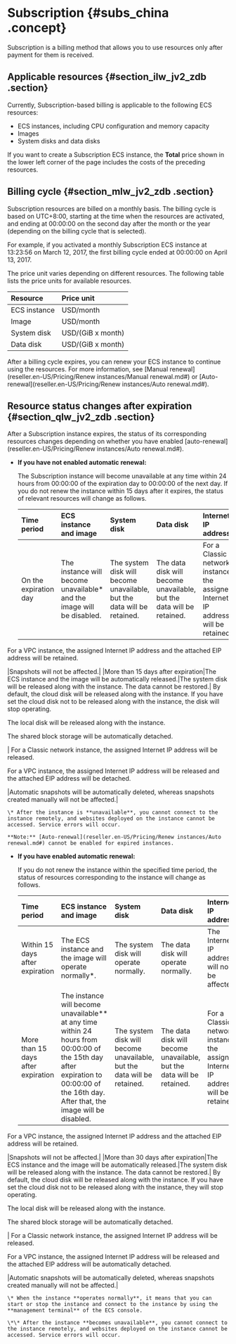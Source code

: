 # Subscription {#subs_china .concept}

Subscription is a billing method that allows you to use resources only after payment for them is received.

## Applicable resources {#section_ilw_jv2_zdb .section}

Currently, Subscription-based billing is applicable to the following ECS resources:

-   ECS instances, including CPU configuration and memory capacity
-   Images
-   System disks and data disks

If you want to create a Subscription ECS instance, the **Total** price shown in the lower left corner of the page includes the costs of the preceding resources.

## Billing cycle {#section_mlw_jv2_zdb .section}

Subscription resources are billed on a monthly basis. The billing cycle is based on UTC+8:00, starting at the time when the resources are activated, and ending at 00:00:00 on the second day after the month or the year \(depending on the billing cycle that is selected\).

For example, if you activated a monthly Subscription ECS instance at 13:23:56 on March 12, 2017, the first billing cycle ended at 00:00:00 on April 13, 2017.

The price unit varies depending on different resources. The following table lists the price units for available resources.

|Resource|Price unit|
|:-------|:---------|
|ECS instance|USD/month|
|Image|USD/month|
|System disk|USD/\(GiB x month\)|
|Data disk|USD/\(GiB x month\)|

After a billing cycle expires, you can renew your ECS instance to continue using the resources. For more information, see [Manual renewal](reseller.en-US/Pricing/Renew instances/Manual renewal.md#) or [Auto-renewal](reseller.en-US/Pricing/Renew instances/Auto renewal.md#).

## Resource status changes after expiration {#section_qlw_jv2_zdb .section}

After a Subscription instance expires, the status of its corresponding resources changes depending on whether you have enabled [auto-renewal](reseller.en-US/Pricing/Renew instances/Auto renewal.md#).

-   **If you have not enabled automatic renewal:**

    The Subscription instance will become unavailable at any time within 24 hours from 00:00:00 of the expiration day to 00:00:00 of the next day. If you do not renew the instance within 15 days after it expires, the status of relevant resources will change as follows.

    |Time period|ECS instance and image|System disk|Data disk|Internet IP address|Snapshot|
    |:----------|:---------------------|:----------|:--------|:------------------|:-------|
    |On the expiration day|The instance will become unavailable\* and the image will be disabled.|The system disk will become unavailable, but the data will be retained.|The data disk will become unavailable, but the data will be retained.| For a Classic network instance, the assigned Internet IP address will be retained.

 For a VPC instance, the assigned Internet IP address and the attached EIP address will be retained.

 |Snapshots will not be affected.|
    |More than 15 days after expiration|The ECS instance and the image will be automatically released.|The system disk will be released along with the instance. The data cannot be restored.| By default, the cloud disk will be released along with the instance. If you have set the cloud disk not to be released along with the instance, the disk will stop operating.

 The local disk will be released along with the instance.

 The shared block storage will be automatically detached.

 | For a Classic network instance, the assigned Internet IP address will be released.

 For a VPC instance, the assigned Internet IP address will be released and the attached EIP address will be detached.

 |Automatic snapshots will be automatically deleted, whereas snapshots created manually will not be affected.|

    \* After the instance is **unavailable**, you cannot connect to the instance remotely, and websites deployed on the instance cannot be accessed. Service errors will occur.

    **Note:** [Auto-renewal](reseller.en-US/Pricing/Renew instances/Auto renewal.md#) cannot be enabled for expired instances.

-   **If you have enabled automatic renewal:**

    If you do not renew the instance within the specified time period, the status of resources corresponding to the instance will change as follows.

    |Time period|ECS instance and image|System disk|Data disk|Internet IP address|Snapshot|
    |:----------|:---------------------|:----------|:--------|:------------------|:-------|
    |Within 15 days after expiration|The ECS instance and the image will operate normally\*.|The system disk will operate normally.|The data disk will operate normally.|The Internet IP address will not be affected.|Snapshots will not be affected.|
    |More than 15 days after expiration|The instance will become unavailable\*\* at any time within 24 hours from 00:00:00 of the 15th day after expiration to 00:00:00 of the 16th day. After that, the image will be disabled.|The system disk will become unavailable, but the data will be retained.|The data disk will become unavailable, but the data will be retained.| For a Classic network instance, the assigned Internet IP address will be retained.

 For a VPC instance, the assigned Internet IP address and the attached EIP address will be retained.

 |Snapshots will not be affected.|
    |More than 30 days after expiration|The ECS instance and the image will be automatically released.|The system disk will be released along with the instance. The data cannot be restored.| By default, the cloud disk will be released along with the instance. If you have set the cloud disk not to be released along with the instance, they will stop operating.

 The local disk will be released along with the instance.

 The shared block storage will be automatically detached.

 | For a Classic network instance, the assigned Internet IP address will be released.

 For a VPC instance, the assigned Internet IP address will be released and the attached EIP address will be automatically detached.

 |Automatic snapshots will be automatically deleted, whereas snapshots created manually will not be affected.|

    \* When the instance **operates normally**, it means that you can start or stop the instance and connect to the instance by using the **management terminal** of the ECS console.

    \*\* After the instance **becomes unavailable**, you cannot connect to the instance remotely, and websites deployed on the instance cannot be accessed. Service errors will occur.


